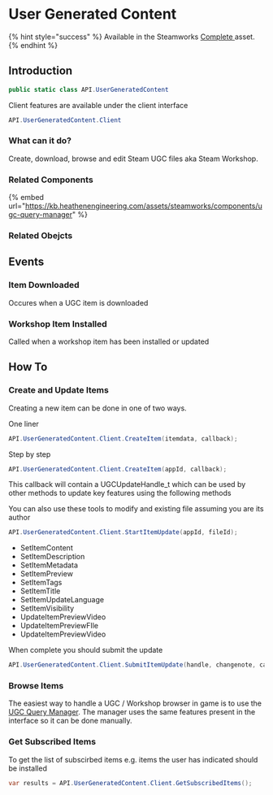 # User Generated Content

{% hint style="success" %}
Available in the Steamworks [Complete ](https://assetstore.unity.com/packages/tools/utilities/ux-v2-complete-201905)asset.
{% endhint %}

## Introduction

```csharp
public static class API.UserGeneratedContent
```

Client features are available under the client interface

```csharp
API.UserGeneratedContent.Client
```

### What can it do?

Create, download, browse and edit Steam UGC files aka Steam Workshop.

### Related Components

{% embed url="https://kb.heathenengineering.com/assets/steamworks/components/ugc-query-manager" %}

### Related Obejcts





## Events

### Item Downloaded

Occures when a UGC item is downloaded

### Workshop Item Installed

Called when a workshop item has been installed or updated

## How To

### Create and Update Items

Creating a new item can be done in one of two ways.

One liner

```csharp
API.UserGeneratedContent.Client.CreateItem(itemdata, callback);
```

Step by step

```csharp
API.UserGeneratedContent.Client.CreateItem(appId, callback);
```

This callback will contain a UGCUpdateHandle\_t which can be used by other methods to update key features using the following methods

You can also use these tools to modify and existing file assuming you are its author

```csharp
API.UserGeneratedContent.Client.StartItemUpdate(appId, fileId);
```

* SetItemContent
* SetItemDescription
* SetItemMetadata
* SetItemPreview
* SetItemTags
* SetItemTitle
* SetItemUpdateLanguage
* SetItemVisibility
* UpdateItemPreviewVideo
* UpdateItemPreviewFIle
* UpdateItemPreviewVideo

When complete you should submit the update

```csharp
API.UserGeneratedContent.Client.SubmitItemUpdate(handle, changenote, callback);
```

### Browse Items

The easiest way to handle a UGC / Workshop browser in game is to use the [UGC Query Manager](../components/ugc-query-manager.md). The manager uses the same features present in the interface so it can be done manually.

### Get Subscribed Items

To get the list of subscirbed items e.g. items the user has indicated should be installed

```csharp
var results = API.UserGeneratedContent.Client.GetSubscribedItems();
```

